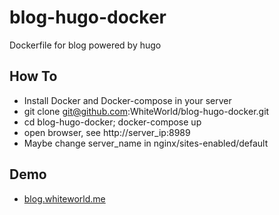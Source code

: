 # blog-hugo-docker
Dockerfile for blog powered by hugo

## How To

- Install Docker and Docker-compose in your server
- git clone git@github.com:WhiteWorld/blog-hugo-docker.git
- cd blog-hugo-docker; docker-compose up
- open browser, see http://server_ip:8989
- Maybe change server_name in nginx/sites-enabled/default 

## Demo

- [blog.whiteworld.me](http://blog.whiteworld.me/)
